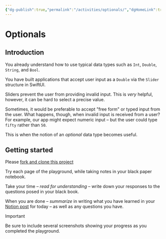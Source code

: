 ```yaml
---
{"dg-publish":true,"permalink":"/activities/optionals/","dgHomeLink":true,"dgShowToc":true}
---
```


# Optionals

## Introduction

You already understand how to use typical data types such as `Int`, `Double`, `String`, and `Bool`.

You have built applications that accept user input as a `Double` via the `Slider` structure in SwiftUI.

Sliders prevent the user from providing invalid input. This is *very* helpful, however, it can be hard to select a precise value.

Sometimes, it would be preferable to accept "free form" or typed input from the user. What happens, though, when invalid input is received from a user? For example, our app might expect numeric input – but the user could type `fifty` rather than `50`.

This is when the notion of an *optional* data type becomes useful.

## Getting started

Please [fork and clone this project](https://github.com/lcs-rgordon/Optionals)

Try each page of the playground, while taking notes in your black paper notebook.

Take your time – *read for understanding* – write down your responses to the questions posed in your black book.

When you are done – *summarize* in writing what you have learned in your [Notion post](https://notion.so) for today – as well as any questions you have.

> [!IMPORTANT]
> Be sure to include several screenshots showing your progress as you completed the playground.
